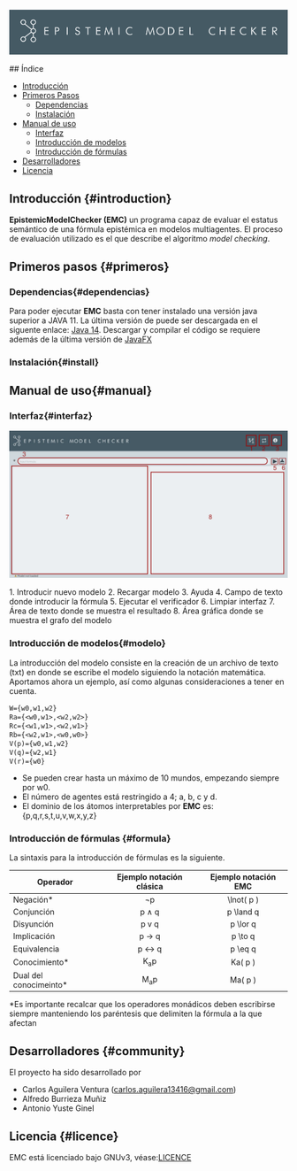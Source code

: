 <p align="center">
  <img src="banner.png" alt="EMC">
</p>
## Índice

* [Introducción](#introduction)
* [Primeros Pasos](#primeros)
	* [Dependencias](#dependencias)
	 * [Instalación](#install)
 * [Manual de uso](#manual)
	 * [Interfaz](#interfaz)
	  * [Introducción de modelos](#modelo)
	  * [Introducción de fórmulas](#formula)
* [Desarrolladores](#community)
* [Licencia](#license)

## Introducción {#introduction}
**EpistemicModelChecker (EMC)** un programa capaz de evaluar el
estatus semántico de una fórmula epistémica en modelos multiagentes. El proceso de evaluación utilizado es el que describe el algoritmo *model checking*.


## Primeros pasos {#primeros}
### Dependencias{#dependencias}
Para poder ejecutar **EMC** basta con tener instalado una versión java superior a JAVA 11. La última versión de puede ser descargada en el siguente enlace: [Java 14](https://www.oracle.com/java/technologies/javase/jdk14-archive-downloads.html). 
Descargar y compilar el código se requiere además de la última versión de [JavaFX](https://gluonhq.com/products/javafx/)

### Instalación{#install}


## Manual de uso{#manual}
### Interfaz{#interfaz}
<p align="center">
  <img src="interfaz.png" alt="EMC">
</p>
1. Introducir nuevo modelo
2. Recargar modelo
3. Ayuda
4. Campo de texto donde introducir la fórmula
5. Ejecutar el verificador
6. Limpiar interfaz
7. Área de texto donde se muestra el resultado
8. Área gráfica donde se muestra el grafo del modelo

### Introducción de modelos{#modelo}
La introducción del modelo consiste en la creación de un archivo de texto (txt) en donde se escribe el modelo siguiendo la notación matemática. Aportamos ahora un ejemplo, así como algunas consideraciones a tener en cuenta.
```
W={w0,w1,w2}
Ra={<w0,w1>,<w2,w2>}
Rc={<w1,w1>,<w2,w1>}
Rb={<w2,w1>,<w0,w0>}
V(p)={w0,w1,w2}
V(q)={w2,w1}
V(r)={w0}
```
* Se pueden crear hasta un máximo de 10 mundos, empezando siempre por w0.
* El número de agentes está restringido a 4; a, b, c y d.
* El dominio de los átomos interpretables por **EMC** es: {p,q,r,s,t,u,v,w,x,y,z}

### Introducción de fórmulas {#formula}
La sintaxis para la introducción de fórmulas es la siguiente. 

| Operador     | Ejemplo notación  clásica  | Ejemplo notación EMC 
 ------------- |:-------------:| :-------------:|
 |Negación* | ¬p | \lnot( p )    
| Conjunción   |  p ∧ q | p \land q |
| Disyunción     | p v q       |   p \lor q |
| Implicación | p → q     |  p \to q |
| Equivalencia | p ↔ q | p \eq q |
| Conocimiento* | K<sub>a</sub>p | Ka( p )|
| Dual del conocimeinto*|  M<sub>a</sub>p | Ma( p ) |

*Es importante recalcar que los operadores monádicos deben escribirse siempre manteniendo los paréntesis que delimiten la fórmula a la que afectan

## Desarrolladores {#community}
El proyecto ha sido desarrollado por 
* Carlos Aguilera Ventura (carlos.aguilera13416@gmail.com)
* Alfredo Burrieza Muñiz
* Antonio Yuste Ginel
## Licencia {#licence}
EMC está licenciado bajo GNUv3, véase:[LICENCE](https://github.com/CaAgVe/EpistemicModelChecker/blob/Release_1.01/licence) 
